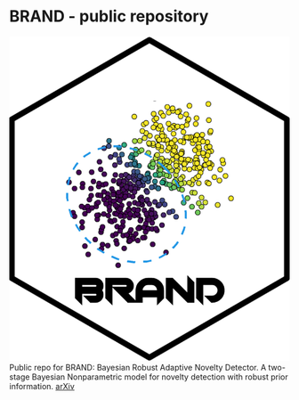 # BRAND - public repository
![HSpp](HSpp.png)
Public repo for BRAND: Bayesian  Robust  Adaptive  Novelty Detector. A two-stage Bayesian Nonparametric model for novelty detection with robust prior information. [arXiv](https://arxiv.org/abs/2006.09012)
